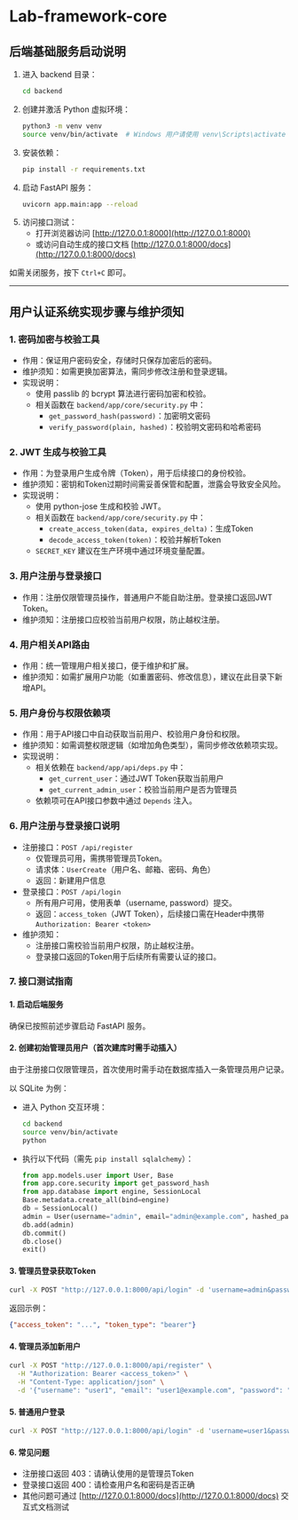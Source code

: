 # Lab-framework-core





## 后端基础服务启动说明

1. 进入 backend 目录：
   ```bash
   cd backend
   ```
2. 创建并激活 Python 虚拟环境：
   ```bash
   python3 -m venv venv
   source venv/bin/activate  # Windows 用户请使用 venv\Scripts\activate
   ```
3. 安装依赖：
   ```bash
   pip install -r requirements.txt
   ```
4. 启动 FastAPI 服务：
   ```bash
   uvicorn app.main:app --reload
   ```
5. 访问接口测试：
   - 打开浏览器访问 [http://127.0.0.1:8000](http://127.0.0.1:8000)
   - 或访问自动生成的接口文档 [http://127.0.0.1:8000/docs](http://127.0.0.1:8000/docs)

如需关闭服务，按下 `Ctrl+C` 即可。


---

## 用户认证系统实现步骤与维护须知

### 1. 密码加密与校验工具
- 作用：保证用户密码安全，存储时只保存加密后的密码。
- 维护须知：如需更换加密算法，需同步修改注册和登录逻辑。
- 实现说明：
  - 使用 passlib 的 bcrypt 算法进行密码加密和校验。
  - 相关函数在 `backend/app/core/security.py` 中：
    - `get_password_hash(password)`：加密明文密码
    - `verify_password(plain, hashed)`：校验明文密码和哈希密码

### 2. JWT 生成与校验工具
- 作用：为登录用户生成令牌（Token），用于后续接口的身份校验。
- 维护须知：密钥和Token过期时间需妥善保管和配置，泄露会导致安全风险。
- 实现说明：
  - 使用 python-jose 生成和校验 JWT。
  - 相关函数在 `backend/app/core/security.py` 中：
    - `create_access_token(data, expires_delta)`：生成Token
    - `decode_access_token(token)`：校验并解析Token
  - `SECRET_KEY` 建议在生产环境中通过环境变量配置。

### 3. 用户注册与登录接口
- 作用：注册仅限管理员操作，普通用户不能自助注册。登录接口返回JWT Token。
- 维护须知：注册接口应校验当前用户权限，防止越权注册。

### 4. 用户相关API路由
- 作用：统一管理用户相关接口，便于维护和扩展。
- 维护须知：如需扩展用户功能（如重置密码、修改信息），建议在此目录下新增API。

### 5. 用户身份与权限依赖项
- 作用：用于API接口中自动获取当前用户、校验用户身份和权限。
- 维护须知：如需调整权限逻辑（如增加角色类型），需同步修改依赖项实现。
- 实现说明：
  - 相关依赖在 `backend/app/api/deps.py` 中：
    - `get_current_user`：通过JWT Token获取当前用户
    - `get_current_admin_user`：校验当前用户是否为管理员
  - 依赖项可在API接口参数中通过 `Depends` 注入。

### 6. 用户注册与登录接口说明
- 注册接口：`POST /api/register`
  - 仅管理员可用，需携带管理员Token。
  - 请求体：`UserCreate`（用户名、邮箱、密码、角色）
  - 返回：新建用户信息
- 登录接口：`POST /api/login`
  - 所有用户可用，使用表单（username, password）提交。
  - 返回：`access_token`（JWT Token），后续接口需在Header中携带 `Authorization: Bearer <token>`
- 维护须知：
  - 注册接口需校验当前用户权限，防止越权注册。
  - 登录接口返回的Token用于后续所有需要认证的接口。

### 7. 接口测试指南

#### 1. 启动后端服务
确保已按照前述步骤启动 FastAPI 服务。

#### 2. 创建初始管理员用户（首次建库时需手动插入）
由于注册接口仅限管理员，首次使用时需手动在数据库插入一条管理员用户记录。

以 SQLite 为例：
- 进入 Python 交互环境：
  ```bash
  cd backend
  source venv/bin/activate
  python
  ```
- 执行以下代码（需先 `pip install sqlalchemy`）：
  ```python
  from app.models.user import User, Base
  from app.core.security import get_password_hash
  from app.database import engine, SessionLocal
  Base.metadata.create_all(bind=engine)
  db = SessionLocal()
  admin = User(username="admin", email="admin@example.com", hashed_password=get_password_hash("admin123"), role="admin")
  db.add(admin)
  db.commit()
  db.close()
  exit()
  ```

#### 3. 管理员登录获取Token
```bash
curl -X POST "http://127.0.0.1:8000/api/login" -d 'username=admin&password=admin123' -H "Content-Type: application/x-www-form-urlencoded"
```
返回示例：
```json
{"access_token": "...", "token_type": "bearer"}
```

#### 4. 管理员添加新用户
```bash
curl -X POST "http://127.0.0.1:8000/api/register" \
  -H "Authorization: Bearer <access_token>" \
  -H "Content-Type: application/json" \
  -d '{"username": "user1", "email": "user1@example.com", "password": "userpass", "role": "user"}'
```

#### 5. 普通用户登录
```bash
curl -X POST "http://127.0.0.1:8000/api/login" -d 'username=user1&password=userpass' -H "Content-Type: application/x-www-form-urlencoded"
```

#### 6. 常见问题
- 注册接口返回 403：请确认使用的是管理员Token
- 登录接口返回 400：请检查用户名和密码是否正确
- 其他问题可通过 [http://127.0.0.1:8000/docs](http://127.0.0.1:8000/docs) 交互式文档测试

